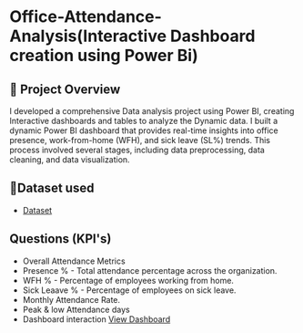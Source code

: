 # Office-Attendance-Analysis(Interactive Dashboard creation using Power Bi)

## 🚀 Project Overview

I developed a comprehensive Data analysis project using Power BI, creating Interactive dashboards and tables to analyze the Dynamic data. I built a dynamic Power BI dashboard that provides real-time insights into office presence, work-from-home (WFH), and sick leave (SL%) trends. This process involved several stages, including data preprocessing, data cleaning, and data visualization.

## 📁Dataset used
- <a href = "https://github.com/jayavarman1/Data-Analysis-Dashboard/blob/main/Attendance%20Sheet_Masked.xlsx" >Dataset</a>

## Questions (KPI's)
- Overall Attendance Metrics
- Presence % - Total attendance percentage across the organization.
- WFH % - Percentage of employees working from home.
- Sick Leaave % - Percentage of employees on sick leave.
- Monthly Attendance Rate.
- Peak & low Attendance days
- Dashboard interaction <a href = "https://github.com/jayavarman1/Data-Analysis-Dashboard/blob/main/Dashboard%20BI.jpg">View Dashboard</a>
